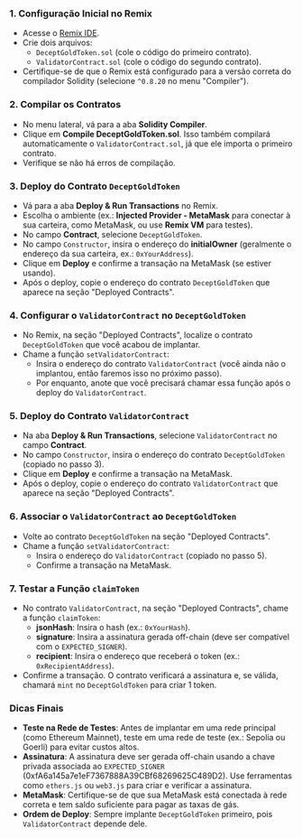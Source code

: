 ### 1. **Configuração Inicial no Remix**
- Acesse o [Remix IDE](https://remix.ethereum.org/).
- Crie dois arquivos:
  - `DeceptGoldToken.sol` (cole o código do primeiro contrato).
  - `ValidatorContract.sol` (cole o código do segundo contrato).
- Certifique-se de que o Remix está configurado para a versão correta do compilador Solidity (selecione `^0.8.20` no menu "Compiler").

### 2. **Compilar os Contratos**
- No menu lateral, vá para a aba **Solidity Compiler**.
- Clique em **Compile DeceptGoldToken.sol**. Isso também compilará automaticamente o `ValidatorContract.sol`, já que ele importa o primeiro contrato.
- Verifique se não há erros de compilação.

### 3. **Deploy do Contrato `DeceptGoldToken`**
- Vá para a aba **Deploy & Run Transactions** no Remix.
- Escolha o ambiente (ex.: **Injected Provider - MetaMask** para conectar à sua carteira, como MetaMask, ou use **Remix VM** para testes).
- No campo **Contract**, selecione `DeceptGoldToken`.
- No campo `Constructor`, insira o endereço do **initialOwner** (geralmente o endereço da sua carteira, ex.: `0xYourAddress`).
- Clique em **Deploy** e confirme a transação na MetaMask (se estiver usando).
- Após o deploy, copie o endereço do contrato `DeceptGoldToken` que aparece na seção "Deployed Contracts".

### 4. **Configurar o `ValidatorContract` no `DeceptGoldToken`**
- No Remix, na seção "Deployed Contracts", localize o contrato `DeceptGoldToken` que você acabou de implantar.
- Chame a função `setValidatorContract`:
  - Insira o endereço do contrato `ValidatorContract` (você ainda não o implantou, então faremos isso no próximo passo).
  - Por enquanto, anote que você precisará chamar essa função após o deploy do `ValidatorContract`.

### 5. **Deploy do Contrato `ValidatorContract`**
- Na aba **Deploy & Run Transactions**, selecione `ValidatorContract` no campo **Contract**.
- No campo `Constructor`, insira o endereço do contrato `DeceptGoldToken` (copiado no passo 3).
- Clique em **Deploy** e confirme a transação na MetaMask.
- Após o deploy, copie o endereço do contrato `ValidatorContract` que aparece na seção "Deployed Contracts".

### 6. **Associar o `ValidatorContract` ao `DeceptGoldToken`**
- Volte ao contrato `DeceptGoldToken` na seção "Deployed Contracts".
- Chame a função `setValidatorContract`:
  - Insira o endereço do `ValidatorContract` (copiado no passo 5).
  - Confirme a transação na MetaMask.

### 7. **Testar a Função `claimToken`**
- No contrato `ValidatorContract`, na seção "Deployed Contracts", chame a função `claimToken`:
  - **jsonHash**: Insira o hash (ex.: `0xYourHash`).
  - **signature**: Insira a assinatura gerada off-chain (deve ser compatível com o `EXPECTED_SIGNER`).
  - **recipient**: Insira o endereço que receberá o token (ex.: `0xRecipientAddress`).
- Confirme a transação. O contrato verificará a assinatura e, se válida, chamará `mint` no `DeceptGoldToken` para criar 1 token.

### Dicas Finais
- **Teste na Rede de Testes**: Antes de implantar em uma rede principal (como Ethereum Mainnet), teste em uma rede de teste (ex.: Sepolia ou Goerli) para evitar custos altos.
- **Assinatura**: A assinatura deve ser gerada off-chain usando a chave privada associada ao `EXPECTED_SIGNER` (0xfA6a145a7e1eF7367888A39CBf68269625C489D2). Use ferramentas como `ethers.js` ou `web3.js` para criar e verificar a assinatura.
- **MetaMask**: Certifique-se de que sua MetaMask está conectada à rede correta e tem saldo suficiente para pagar as taxas de gás.
- **Ordem de Deploy**: Sempre implante `DeceptGoldToken` primeiro, pois `ValidatorContract` depende dele.